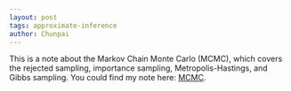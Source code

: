 ```yaml
---
layout: post
tags: approximate-inference
author: Chunpai
---
```


This is a note about the Markov Chain Monte Carlo (MCMC), which covers the rejected sampling, importance sampling, Metropolis-Hastings, and Gibbs sampling. You could find my note here: [MCMC](/assets/note/MCMC.pdf). 








